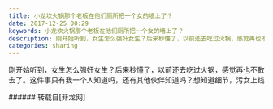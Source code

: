 ```yaml
---
title: 小龙坎火锅那个老板在他们厕所把一个女的墙上了？
date: 2017-12-25 00:29
keywords: 小龙坎火锅那个老板在他们厕所把一个女的墙上了？
description: 刚开始听到，女生怎么强奸女生？后来秒懂了，以前还去吃过火锅，感觉再也不敢去了。这件事只有我一个人知道吗，还有其他伙伴知道吗？想知道细节，污女上线
categories: sharing
---
```

<td class="t_f" id="postmessage_1055045">

刚开始听到，女生怎么强奸女生？后来秒懂了，以前还去吃过火锅，感觉再也不敢去了。这件事只有我一个人知道吗，还有其他伙伴知道吗？想知道细节，污女上线<br/>
</td>
###### 转载自[菲龙网]